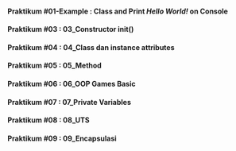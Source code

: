 #### Praktikum #01-Example : Class and Print *Hello World!* on Console
#### Praktikum #03 : 03_Constructor __init__()
#### Praktikum #04 : 04_Class dan instance attributes
#### Praktikum #05 : 05_Method
#### Praktikum #06 : 06_OOP Games Basic
#### Praktikum #07 : 07_Private Variables
#### Praktikum #08 : 08_UTS
#### Praktikum #09 : 09_Encapsulasi